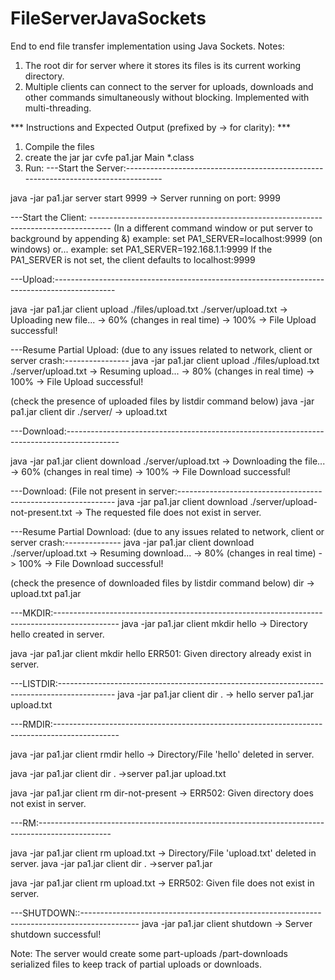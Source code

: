 # FileServerJavaSockets
End to end file transfer implementation using Java Sockets.
Notes:
1. The root dir for server where it stores its files is its current working directory.
2. Multiple clients can connect to the server for uploads, downloads and other commands simultaneously without blocking. Implemented with multi-threading.

*** Instructions and Expected Output (prefixed by -> for clarity): ***
1. Compile the files
2. create the jar
  jar cvfe pa1.jar Main *.class
3. Run:
---Start the Server:-----------------------------------------------------------------------------------

java -jar pa1.jar server start 9999
-> Server running on port: 9999

---Start the Client:  -----------------------------------------------------------------------------------
(In a different command window or put server to background by appending &)
<set environment variable PA1_SERVER>
example: set PA1_SERVER=localhost:9999 (on windows) 
or... example: set PA1_SERVER=192.168.1.1:9999
If the PA1_SERVER is not set, the client defaults to localhost:9999

---Upload:---------------------------------------------------------------------------------------------

java -jar pa1.jar client upload ./files/upload.txt ./server/upload.txt
-> Uploading new file...
-> 60% (changes in real time)
-> 100%
-> File Upload successful!

---Resume Partial Upload: (due to any issues related to network, client or server crash:----------------
java -jar pa1.jar client upload ./files/upload.txt ./server/upload.txt
-> Resuming upload...
-> 80% (changes in real time)
-> 100%
-> File Upload successful!

(check the presence of uploaded files by listdir command below)
java -jar pa1.jar client dir ./server/
-> upload.txt

---Download:-------------------------------------------------------------------------------------------

java -jar pa1.jar client download ./server/upload.txt
-> Downloading the file...
-> 60% (changes in real time)
-> 100%
-> File Download successful!

---Download: (File not present in server:--------------------------------------------------------------
java -jar pa1.jar client download ./server/upload-not-present.txt
-> The requested file does not exist in server.

---Resume Partial Download: (due to any issues related to network, client or server crash:--------------
java -jar pa1.jar client download ./server/upload.txt
-> Resuming download...
-> 80% (changes in real time)
-> 100%
-> File Download successful!

(check the presence of downloaded files by listdir command below)
dir
-> upload.txt	pa1.jar

---MKDIR:----------------------------------------------------------------------------------------------
java -jar pa1.jar client mkdir hello
-> Directory hello created in server.

java -jar pa1.jar client mkdir hello
ERR501: Given directory already exist in server.

---LISTDIR:--------------------------------------------------------------------------------------------
java -jar pa1.jar client dir .
-> hello	server		pa1.jar		upload.txt

---RMDIR:----------------------------------------------------------------------------------------------

java -jar pa1.jar client rmdir hello
-> Directory/File 'hello' deleted in server.

java -jar pa1.jar client dir .
->server		pa1.jar		upload.txt

java -jar pa1.jar client rm dir-not-present
-> ERR502: Given directory does not exist in server.

---RM:------------------------------------------------------------------------------------------------

java -jar pa1.jar client rm upload.txt
-> Directory/File 'upload.txt' deleted in server.
java -jar pa1.jar client dir .
->server		pa1.jar

java -jar pa1.jar client rm upload.txt
-> ERR502: Given file does not exist in server.

---SHUTDOWN::--------------------------------------------------------------------------------------------
java -jar pa1.jar client shutdown
-> Server shutdown successful!

Note:
The server would create some part-uploads /part-downloads serialized files to keep track of partial uploads or downloads.
